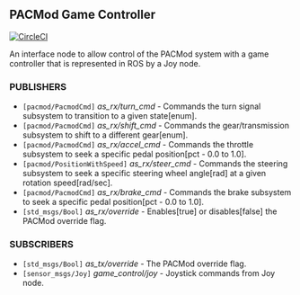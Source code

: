 ## PACMod Game Controller ##

[![CircleCI](https://circleci.com/gh/astuff/pacmod_game_control/tree/master.svg?style=svg)](https://circleci.com/gh/astuff/pacmod_game_control/tree/master)

An interface node to allow control of the PACMod system with a game controller
that is represented in ROS by a Joy node.

### PUBLISHERS ###

 - `[pacmod/PacmodCmd]` *as_rx/turn_cmd* - Commands the turn signal subsystem to transition to a given state[enum].
 - `[pacmod/PacmodCmd]` *as_rx/shift_cmd* - Commands the gear/transmission subsystem to shift to a different gear[enum].
 - `[pacmod/PacmodCmd]` *as_rx/accel_cmd* - Commands the throttle subsystem to seek a specific pedal position[pct - 0.0 to 1.0].
 - `[pacmod/PositionWithSpeed]` *as_rx/steer_cmd* - Commands the steering subsystem to seek a specific steering wheel angle[rad] at a given rotation           speed[rad/sec].
 - `[pacmod/PacmodCmd]` *as_rx/brake_cmd* - Commands the brake subsystem to seek a specific pedal position[pct - 0.0 to 1.0].
 - `[std_msgs/Bool]` *as_rx/override* - Enables[true] or disables[false] the PACMod override flag.

### SUBSCRIBERS ###

 - `[std_msgs/Bool]` *as_tx/override* - The PACMod override flag.
 - `[sensor_msgs/Joy]` *game_control/joy* - Joystick commands from Joy node.

